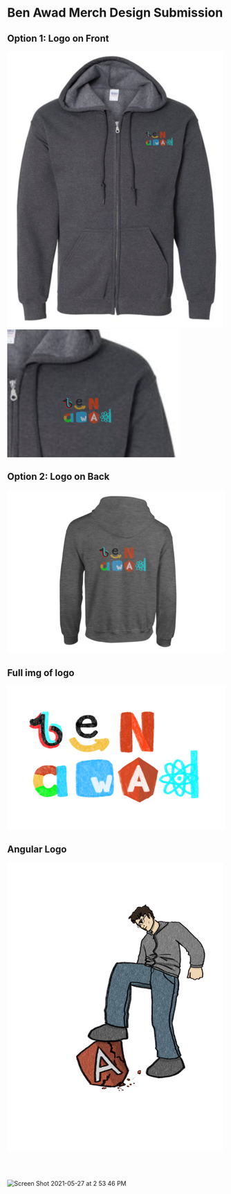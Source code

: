 # Ben Awad Merch Design Submission

## Option 1: Logo on Front

<img src="/BenFaang/logoFront.png" width="500"/>
<img src="/BenFaang/logoFrontZoom.png" width="400"/>

## Option 2: Logo on Back

<img src="/BenFaang/backWithAngular.png" width="600"/>

## Full img of logo

<img src="/BenFaang/faangWithAngular.png" width="700"/>

## Angular Logo

<img src="/BenAngular/full.jpg" width="500"/>

<br></br>

![Screen Shot 2021-05-27 at 2 53 46 PM](https://user-images.githubusercontent.com/17814498/119909196-4e657f80-bf22-11eb-9d8b-ba40204c3baa.png)


